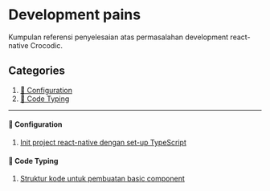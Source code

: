 # Development pains

Kumpulan referensi penyelesaian atas permasalahan development react-native Crocodic.

## Categories

1. [🔧 Configuration](#-configuration)
2. [📠 Code Typing](#-code-typing)

---

#### 🔧 Configuration

1. [Init project react-native dengan set-up TypeScript](https://github.com/react-native-crocodic/development-pains/issues/2#issuecomment-777958460)

#### 📠 Code Typing

1. [Struktur kode untuk pembuatan basic component](https://github.com/react-native-crocodic/development-pains/issues/1#issuecomment-776825881)
